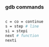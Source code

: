 ### gdb commands

```bash

c = co = continue
s = step # line
si = stepi
next # function
nexti



```